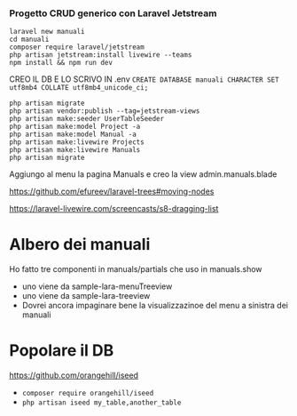 ### Progetto CRUD generico con Laravel Jetstream
```
laravel new manuali
cd manuali
composer require laravel/jetstream
php artisan jetstream:install livewire --teams
npm install && npm run dev
```
CREO IL DB E LO SCRIVO IN .env
```CREATE DATABASE manuali CHARACTER SET utf8mb4 COLLATE utf8mb4_unicode_ci;```
```
php artisan migrate
php artisan vendor:publish --tag=jetstream-views
php artisan make:seeder UserTableSeeder
php artisan make:model Project -a
php artisan make:model Manual -a
php artisan make:livewire Projects 
php artisan make:livewire Manuals
php artisan migrate
```
Aggiungo al menu la pagina Manuals e creo la view admin.manuals.blade


https://github.com/efureev/laravel-trees#moving-nodes

https://laravel-livewire.com/screencasts/s8-dragging-list


# Albero dei manuali
Ho fatto tre componenti in manuals/partials che uso in manuals.show
- uno viene da sample-lara-menuTreeview
- uno viene da sample-lara-treeview
- Dovrei ancora impaginare bene la visualizzazinoe del menu a sinistra dei manuali


# Popolare il DB 
https://github.com/orangehill/iseed
- `composer require orangehill/iseed`
- `php artisan iseed my_table,another_table`
